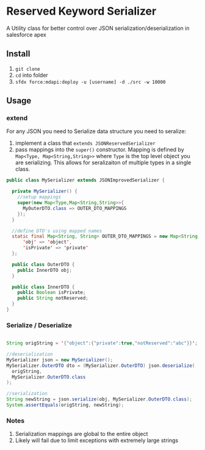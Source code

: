 # Reserved Keyword Serializer
A Utility class for better control over JSON serialization/deserialization in salesforce apex

## Install

1. `git clone`
1. `cd` into folder
1. `sfdx force:mdapi:deploy -u [username] -d ./src -w 10000`

## Usage

### extend

For any JSON you need to Serialize data structure you need to seralize:

1. implement a class that `extends JSONReservedSerializer`
1. pass mappings into the `super()` constructor.  Mapping is defined by `Map<Type, Map<String,String>>` where `Type` is the top level object you are serializing.  This allows for seralizaiton of multiple types in a single class.

```java
public class MySerializer extends JSONImprovedSerializer {

  private MySerializer() {
    //setup mappings
    super(new Map<Type,Map<String,String>>{
      MyOuterDTO.class => OUTER_DTO_MAPPINGS
    });
  }

  //define DTO's using mapped names
  static final Map<String, String> OUTER_DTO_MAPPINGS = new Map<String, String> {
      'obj' => 'object',
      'isPrivate' => 'private'
  };

  public class OuterDTO {
    public InnerDTO obj;
  }

  public class InnerDTO {
    public Boolean isPrivate;
    public String notReserved;
  }
}
```

### Serialize / Deserialize

```java

String origString = '{"object":{"private":true,"notReserved":"abc"}}';

//deserialization
MySerializer json = new MySerializer();
MySerializer.OuterDTO dto = (MySerializer.OuterDTO) json.deserialize(
  origString,
  MySerializer.OuterDTO.class
);

//serialization
String newString = json.serialize(obj, MySerializer.OuterDTO.class);
System.assertEquals(origString, newString);
```

### Notes

1. Serialization mappings are global to the entire object
1. Likely will fail due to limit exceptions with extremely large strings
